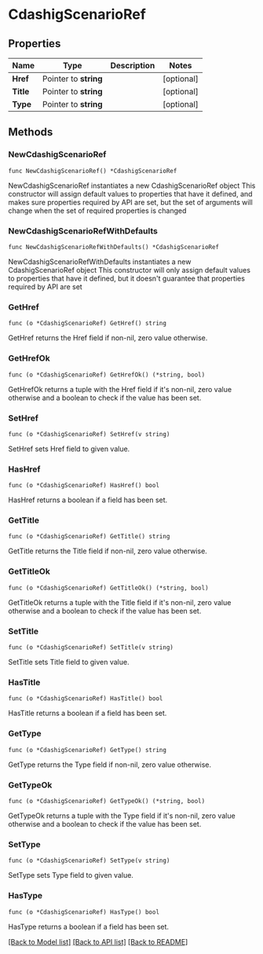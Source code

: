# CdashigScenarioRef

## Properties

Name | Type | Description | Notes
------------ | ------------- | ------------- | -------------
**Href** | Pointer to **string** |  | [optional] 
**Title** | Pointer to **string** |  | [optional] 
**Type** | Pointer to **string** |  | [optional] 

## Methods

### NewCdashigScenarioRef

`func NewCdashigScenarioRef() *CdashigScenarioRef`

NewCdashigScenarioRef instantiates a new CdashigScenarioRef object
This constructor will assign default values to properties that have it defined,
and makes sure properties required by API are set, but the set of arguments
will change when the set of required properties is changed

### NewCdashigScenarioRefWithDefaults

`func NewCdashigScenarioRefWithDefaults() *CdashigScenarioRef`

NewCdashigScenarioRefWithDefaults instantiates a new CdashigScenarioRef object
This constructor will only assign default values to properties that have it defined,
but it doesn't guarantee that properties required by API are set

### GetHref

`func (o *CdashigScenarioRef) GetHref() string`

GetHref returns the Href field if non-nil, zero value otherwise.

### GetHrefOk

`func (o *CdashigScenarioRef) GetHrefOk() (*string, bool)`

GetHrefOk returns a tuple with the Href field if it's non-nil, zero value otherwise
and a boolean to check if the value has been set.

### SetHref

`func (o *CdashigScenarioRef) SetHref(v string)`

SetHref sets Href field to given value.

### HasHref

`func (o *CdashigScenarioRef) HasHref() bool`

HasHref returns a boolean if a field has been set.

### GetTitle

`func (o *CdashigScenarioRef) GetTitle() string`

GetTitle returns the Title field if non-nil, zero value otherwise.

### GetTitleOk

`func (o *CdashigScenarioRef) GetTitleOk() (*string, bool)`

GetTitleOk returns a tuple with the Title field if it's non-nil, zero value otherwise
and a boolean to check if the value has been set.

### SetTitle

`func (o *CdashigScenarioRef) SetTitle(v string)`

SetTitle sets Title field to given value.

### HasTitle

`func (o *CdashigScenarioRef) HasTitle() bool`

HasTitle returns a boolean if a field has been set.

### GetType

`func (o *CdashigScenarioRef) GetType() string`

GetType returns the Type field if non-nil, zero value otherwise.

### GetTypeOk

`func (o *CdashigScenarioRef) GetTypeOk() (*string, bool)`

GetTypeOk returns a tuple with the Type field if it's non-nil, zero value otherwise
and a boolean to check if the value has been set.

### SetType

`func (o *CdashigScenarioRef) SetType(v string)`

SetType sets Type field to given value.

### HasType

`func (o *CdashigScenarioRef) HasType() bool`

HasType returns a boolean if a field has been set.


[[Back to Model list]](../README.md#documentation-for-models) [[Back to API list]](../README.md#documentation-for-api-endpoints) [[Back to README]](../README.md)


